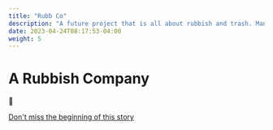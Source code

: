 ```yaml
---
title: "Rubb Co"
description: "A future project that is all about rubbish and trash. Managing waste and pollution is one of the biggest challenges of the future"
date: 2023-04-24T08:17:53-04:00
weight: 5
---
```


# A Rubbish Company

🚮

[Don't miss the beginning of this story](/stay-updated/)
